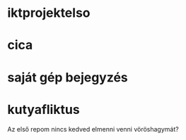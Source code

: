 # iktprojektelso
# cica
# saját gép bejegyzés
# kutyafliktus
Az első repom
 nincs kedved elmenni venni vöröshagymát?
